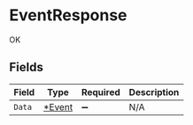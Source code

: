 # EventResponse

OK


## Fields

| Field                                  | Type                                   | Required                               | Description                            |
| -------------------------------------- | -------------------------------------- | -------------------------------------- | -------------------------------------- |
| `Data`                                 | [*Event](../../models/shared/event.md) | :heavy_minus_sign:                     | N/A                                    |